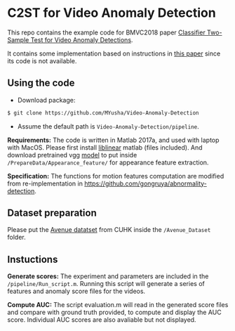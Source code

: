 # C2ST for Video Anomaly Detection

This repo contains the example code for BMVC2018 paper
[Classifier Two-Sample Test for Video Anomaly Detections](http://bmvc2018.org/contents/papers/0237.pdf).

It contains some implementation based on instructions in [this paper](https://arxiv.org/pdf/1705.08182.pdf) since 
its code is not available.

## Using the code
* Download package:
```bash
$ git clone https://github.com/MYusha/Video-Anomaly-Detection
```
* Assume the default path is `Video-Anomaly-Detection/pipeline`.

**Requirements:** The code is written in Matlab 2017a, and used with laptop with MacOS. Please first install
[liblinear](https://www.csie.ntu.edu.tw/~cjlin/liblinear/)
matlab (files included). And download pretrained vgg [model](http://www.vlfeat.org/matconvnet/pretrained/) to put inside `/PrepareData/Appearance_feature/` for appearance feature extraction.

**Specification:** The functions for motion features computation are modified from re-implementation in https://github.com/gongruya/abnormality-detection.

## Dataset preparation
Please put the
[Avenue datatset](http://www.cse.cuhk.edu.hk/leojia/projects/detectabnormal/dataset.html)
from CUHK inside the `/Avenue_Dataset` folder.

## Instuctions
**Generate scores:** 
The experiment and parameters are included in the `/pipeline/Run_script.m`. Running this script will generate a series of features and anomaly score files for the videos.
  
**Compute AUC:** 
The script evaluation.m will read in the generated score files and compare with ground truth provided, to compute and display the AUC score. Individual AUC scores are also avaliable but not displayed. 
